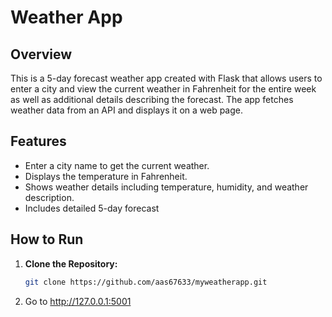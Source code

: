 # Weather App

## Overview

This is a 5-day forecast weather app created with Flask that allows users to enter a city and view the current weather in Fahrenheit for the entire week as well as additional details describing the forecast. The app fetches weather data from an API and displays it on a web page.

## Features

- Enter a city name to get the current weather.
- Displays the temperature in Fahrenheit.
- Shows weather details including temperature, humidity, and weather description.
- Includes detailed 5-day forecast

## How to Run

1. **Clone the Repository:**

   ```bash
   git clone https://github.com/aas67633/myweatherapp.git

2. Go to http://127.0.0.1:5001
